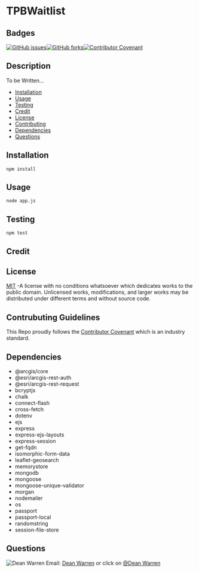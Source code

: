 # TPBWaitlist 
 ## Badges  
[![GitHub issues](https://img.shields.io/github/issues/deawar/TPBWaitlist?style=plastic)](undefined/network)[![GitHub forks](https://img.shields.io/github/forks/deawar/TPBWaitlist?style=plastic)](undefined/network)[![Contributor Covenant](https://img.shields.io/badge/Contributor%20Covenant-v2.0%20adopted-ff69b4.svg?style=plastic)](code_of_conduct.md) 
## Description  
  To be Written...  
* [Installation](#installation)  
* [Usage](#usage)  
* [Testing](#testing)  
* [Credit](#credit)  
* [License](#license)  
* [Contributing](#contributing)  
* [Dependencies](#dependencies)  
* [Questions](#questions) 
  
## Installation  
``` 
npm install 
``` 
## Usage  
``` 
node app.js 
``` 
## Testing  
``` 
npm test 
``` 
## Credit  
  
## License  
[MIT](https://github.com/deawar/TPBWaitlist/blob/master/LICENSE) -A license with no conditions whatsoever which dedicates works to the public domain. Unlicensed works, modifications, and larger works may be distributed under different terms and without source code.
  
## Contrubuting Guidelines 
 This Repo proudly follows the [Contributor Covenant](https://www.contributor-covenant.org/) which is an industry standard. 
 
## Dependencies  
* @arcgis/core
* @esri/arcgis-rest-auth
* @esri/arcgis-rest-request
* bcryptjs
* chalk
* connect-flash
* cross-fetch
* dotenv
* ejs
* express
* express-ejs-layouts
* express-session
* get-fqdn
* isomorphic-form-data
* leaflet-geosearch
* memorystore
* mongodb
* mongoose
* mongoose-unique-validator
* morgan
* nodemailer
* os
* passport
* passport-local
* randomstring
* session-file-store
## Questions 
![Dean Warren](https://avatars.githubusercontent.com/u/15312495?v=4&s=48)  Email: [Dean Warren](mailto:null) or  click on [@Dean Warren](https://github.com/deawar)